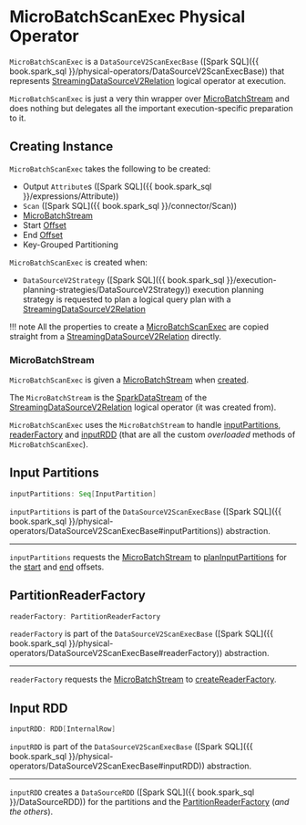 # MicroBatchScanExec Physical Operator

`MicroBatchScanExec` is a `DataSourceV2ScanExecBase` ([Spark SQL]({{ book.spark_sql }}/physical-operators/DataSourceV2ScanExecBase)) that represents [StreamingDataSourceV2Relation](../logical-operators/StreamingDataSourceV2Relation.md) logical operator at execution.

`MicroBatchScanExec` is just a very thin wrapper over [MicroBatchStream](#stream) and does nothing but delegates all the important execution-specific preparation to it.

## Creating Instance

`MicroBatchScanExec` takes the following to be created:

* <span id="output"> Output `Attribute`s ([Spark SQL]({{ book.spark_sql }}/expressions/Attribute))
* <span id="scan"> `Scan` ([Spark SQL]({{ book.spark_sql }}/connector/Scan))
* [MicroBatchStream](#stream)
* <span id="start"> Start [Offset](../Offset.md)
* <span id="end"> End [Offset](../Offset.md)
* <span id="keyGroupedPartitioning"> Key-Grouped Partitioning

`MicroBatchScanExec` is created when:

* `DataSourceV2Strategy` ([Spark SQL]({{ book.spark_sql }}/execution-planning-strategies/DataSourceV2Strategy)) execution planning strategy is requested to plan a logical query plan with a [StreamingDataSourceV2Relation](../logical-operators/StreamingDataSourceV2Relation.md)

!!! note
    All the properties to create a [MicroBatchScanExec](#creating-instance) are copied straight from a [StreamingDataSourceV2Relation](../logical-operators/StreamingDataSourceV2Relation.md) directly.

### <span id="stream"> MicroBatchStream

`MicroBatchScanExec` is given a [MicroBatchStream](../MicroBatchStream.md) when [created](#creating-instance).

The `MicroBatchStream` is the [SparkDataStream](../logical-operators/StreamingDataSourceV2Relation.md#stream) of the [StreamingDataSourceV2Relation](../logical-operators/StreamingDataSourceV2Relation.md) logical operator (it was created from).

`MicroBatchScanExec` uses the `MicroBatchStream` to handle [inputPartitions](#inputPartitions), [readerFactory](#readerFactory) and [inputRDD](#inputRDD) (that are all the custom _overloaded_ methods of `MicroBatchScanExec`).

## <span id="inputPartitions"> Input Partitions

```scala
inputPartitions: Seq[InputPartition]
```

`inputPartitions` is part of the `DataSourceV2ScanExecBase` ([Spark SQL]({{ book.spark_sql }}/physical-operators/DataSourceV2ScanExecBase#inputPartitions)) abstraction.

---

`inputPartitions` requests the [MicroBatchStream](#stream) to [planInputPartitions](../MicroBatchStream.md#planInputPartitions) for the [start](#start) and [end](#end) offsets.

## <span id="readerFactory"> PartitionReaderFactory

```scala
readerFactory: PartitionReaderFactory
```

`readerFactory` is part of the `DataSourceV2ScanExecBase` ([Spark SQL]({{ book.spark_sql }}/physical-operators/DataSourceV2ScanExecBase#readerFactory)) abstraction.

---

`readerFactory` requests the [MicroBatchStream](#stream) to [createReaderFactory](../MicroBatchStream.md#createReaderFactory).

## <span id="inputRDD"> Input RDD

```scala
inputRDD: RDD[InternalRow]
```

`inputRDD` is part of the `DataSourceV2ScanExecBase` ([Spark SQL]({{ book.spark_sql }}/physical-operators/DataSourceV2ScanExecBase#inputRDD)) abstraction.

---

`inputRDD` creates a `DataSourceRDD` ([Spark SQL]({{ book.spark_sql }}/DataSourceRDD)) for the partitions and the [PartitionReaderFactory](#readerFactory) (_and the others_).
